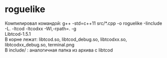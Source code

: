 # roguelike
Компилировал командой: g++ -std=c++11 src/*.cpp -o roguelike -Iinclude -L. -ltcod -ltcodxx -Wl,-rpath=. -g <br />
Libtcod-1.5.1 <br />
В корне лежат: libtcod.so, libtcod_debug.so, libtcodxx.so, libtcodxx_debug.so, terminal.png <br />
В include/ : аналогичная папка из архива с libtcod
